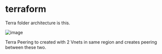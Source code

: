 # terraform

Terra folder architecture is this.

![image](https://user-images.githubusercontent.com/47472270/148636546-9273e830-8282-49fc-8e49-9939e60269c7.png)


Terra Peering to created with 2 Vnets in same region and creates peering between these two.
